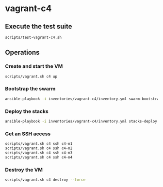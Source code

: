 # vagrant-c4

## Execute the test suite

```bash
scripts/test-vagrant-c4.sh
```

## Operations

### Create and start the VM

```bash
scripts/vagrant.sh c4 up
```

### Bootstrap the swarm

```bash
ansible-playbook -i inventories/vagrant-c4/inventory.yml swarm-bootstrap.yml
```

### Deploy the stacks

```bash
ansible-playbook -i inventories/vagrant-c4/inventory.yml stacks-deploy.yml
```

### Get an SSH access

```bash
scripts/vagrant.sh c4 ssh c4-n1
scripts/vagrant.sh c4 ssh c4-n2
scripts/vagrant.sh c4 ssh c4-n3
scripts/vagrant.sh c4 ssh c4-n4
```

### Destroy the VM

```bash
scripts/vagrant.sh c4 destroy --force
```
